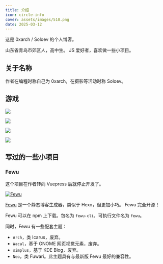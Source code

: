```yaml
---
title: 介绍
icon: circle-info
cover: assets/images/510.png
date: 2025-03-12
---
```


这是 0xarch / Soloev 的个人博客。

<!-- more -->

山东省青岛市郊区人，高中生。
JS 爱好者，喜欢做一些小项目。

## 关于名称

作者在编程时称自己为 0xarch，在摄影等活动时称 Soloev。

## 游戏

[![](//img.shields.io/badge/崩坏：星穹铁道-星穹列车-e1b066)](https://sr.mihoyo.com)  

[![](//img.shields.io/badge/原神-天空岛-45b6ab)](https://ys.mihoyo.com)  

![](//img.shields.io/badge/都市：天际线-Steam-134F82)  

![](//img.shields.io/badge/Minecraft-Java-EE303C)  

## 写过的一些小项目

### Fewu

这个项目在作者转向 Vuepress 后就停止开发了。

[![Fewu](//img.shields.io/badge/Fewu-3.3-3273d2)](//github.com/0xarch/fewu)

[Fewu](//github.com/0xarch/fewu) 是一个静态博客生成器，类似于 Hexo，但更加小巧。
Fewu 完全开源！

Fewu 可以在 npm 上下载。包名为 `fewu-cli`，可执行文件名为 `fewu`。

同时，Fewu 有一些配套主题：
* `Arch`，类 Icarus，废弃。
* `Wacal`，基于 GNOME 网页视觉元素，废弃。
* `simplus`，基于 KDE Blog，废弃。
* `Neo`，类 Fuwari。此主题具有与最新版 Fewu 最好的兼容性。